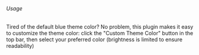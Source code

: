 ###### Usage
Tired of the default blue theme color? No problem, this plugin makes it easy to customize the theme color: click the "Custom Theme Color" button in the top bar, then select your preferred color (brightness is limited to ensure readability)
